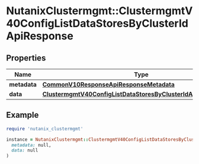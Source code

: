 # NutanixClustermgmt::ClustermgmtV40ConfigListDataStoresByClusterIdApiResponse

## Properties

| Name | Type | Description | Notes |
| ---- | ---- | ----------- | ----- |
| **metadata** | [**CommonV10ResponseApiResponseMetadata**](CommonV10ResponseApiResponseMetadata.md) |  | [optional] |
| **data** | [**ClustermgmtV40ConfigListDataStoresByClusterIdApiResponseData**](ClustermgmtV40ConfigListDataStoresByClusterIdApiResponseData.md) |  | [optional] |

## Example

```ruby
require 'nutanix_clustermgmt'

instance = NutanixClustermgmt::ClustermgmtV40ConfigListDataStoresByClusterIdApiResponse.new(
  metadata: null,
  data: null
)
```

